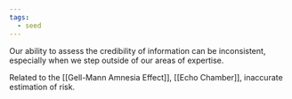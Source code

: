 ```yaml
---
tags:
  - seed
---
```

Our ability to assess the credibility of information can be inconsistent, especially when we step outside of our areas of expertise.

Related to the [[Gell-Mann Amnesia Effect]], [[Echo Chamber]], inaccurate estimation of risk.
